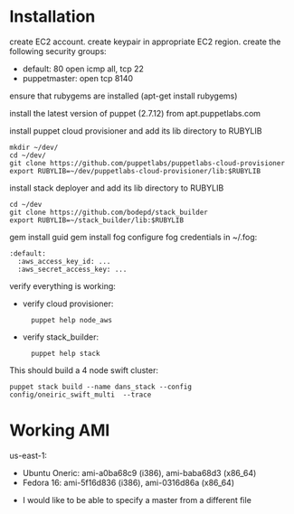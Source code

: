 # Installation

create EC2 account.
create keypair in appropriate EC2 region.
create the following security groups:

* default: 80 open icmp all, tcp 22
* puppetmaster: open tcp 8140

ensure that rubygems are installed (apt-get install rubygems)

install the latest version of puppet (2.7.12) from apt.puppetlabs.com

install puppet cloud provisioner and add its lib directory to RUBYLIB

    mkdir ~/dev/
    cd ~/dev/
    git clone https://github.com/puppetlabs/puppetlabs-cloud-provisioner
    export RUBYLIB=~/dev/puppetlabs-cloud-provisioner/lib:$RUBYLIB

install stack deployer and add its lib directory to RUBYLIB

    cd ~/dev
    git clone https://github.com/bodepd/stack_builder
    export RUBYLIB=~/stack_builder/lib:$RUBYLIB

gem install guid
gem install fog
configure fog credentials in ~/.fog:

    :default:
      :aws_access_key_id: ...
      :aws_secret_access_key: ...

verify everything is working:

* verify cloud provisioner:

        puppet help node_aws

* verify stack_builder:

        puppet help stack

This should build a 4 node swift cluster:

    puppet stack build --name dans_stack --config config/oneiric_swift_multi  --trace

# Working AMI

us-east-1:

* Ubuntu Oneric: ami-a0ba68c9 (i386), ami-baba68d3 (x86_64)
* Fedora 16: ami-5f16d836 (i386), ami-0316d86a (x86_64)



- I would like to be able to specify a master from a different file
